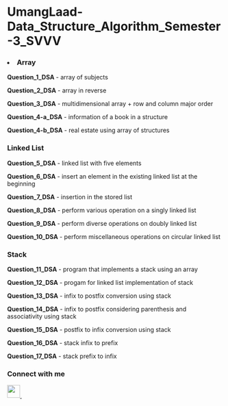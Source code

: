 # UmangLaad-Data_Structure_Algorithm_Semester-3_SVVV

<h3><li>Array</h3>

**Question_1_DSA** - array of subjects <br>

**Question_2_DSA** - array in reverse <br>

**Question_3_DSA** - multidimensional array + row and column major order <br>

**Question_4-a_DSA** - information of a book in a structure <br>

**Question_4-b_DSA** - real estate using array of structures <br>

<h3>Linked List</h3>

**Question_5_DSA** - linked list with five elements <br>

**Question_6_DSA** - insert an element in the existing linked list at the beginning <br>

**Question_7_DSA** - insertion in the stored list <br>

**Question_8_DSA** - perform various operation on a singly linked list <br>

**Question_9_DSA** - perform diverse operations on doubly linked list <br>

**Question_10_DSA** - perform miscellaneous operations on circular linked list <br>

<h3>Stack</h3>

**Question_11_DSA** - program that implements a stack using an array

**Question_12_DSA** - progam for linked list implementation of stack

**Question_13_DSA** - infix to postfix conversion using stack

**Question_14_DSA** - infix to postfix considering parenthesis and associativity using stack

**Question_15_DSA** - postfix to infix conversion using stack

**Question_16_DSA** - stack infix to prefix

**Question_17_DSA** - stack prefix to infix

### Connect with me

<a href="https://www.linkedin.com/in/umang-laad-8463471b8">
    <img width="30px" src="https://www.vectorlogo.zone/logos/linkedin/linkedin-icon.svg" />
  </a>&ensp;

